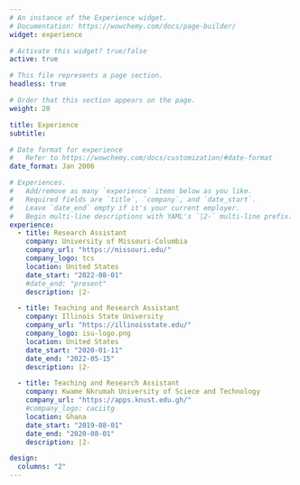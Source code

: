 ```yaml
---
# An instance of the Experience widget.
# Documentation: https://wowchemy.com/docs/page-builder/
widget: experience

# Activate this widget? true/false
active: true

# This file represents a page section.
headless: true

# Order that this section appears on the page.
weight: 20

title: Experience
subtitle:

# Date format for experience
#   Refer to https://wowchemy.com/docs/customization/#date-format
date_format: Jan 2006

# Experiences.
#   Add/remove as many `experience` items below as you like.
#   Required fields are `title`, `company`, and `date_start`.
#   Leave `date_end` empty if it's your current employer.
#   Begin multi-line descriptions with YAML's `|2-` multi-line prefix.
experience:
  - title: Research Assistant
    company: University of Missouri-Columbia
    company_url: "https://missouri.edu/"
    company_logo: tcs
    location: United States
    date_start: "2022-08-01"
    #date_end: "present"
    description: |2-

  - title: Teaching and Research Assistant
    company: Illinois State University
    company_url: "https://illinoisstate.edu/"
    company_logo: isu-logo.png
    location: United States
    date_start: "2020-01-11"
    date_end: "2022-05-15"
    description: |2-

  - title: Teaching and Research Assistant
    company: Kwame Nkrumah University of Sciece and Technology
    company_url: "https://apps.knust.edu.gh/"
    #company_logo: caciitg
    location: Ghana
    date_start: "2019-08-01"
    date_end: "2020-08-01"
    description: |2-

design:
  columns: "2"
---
```

